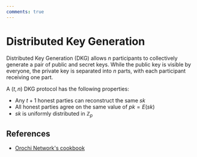 ```yaml
---
comments: true
---
```

# Distributed Key Generation

Distributed Key Generation (DKG) allows $n$ participants to collectively generate a pair of public and secret keys. While the public
key is visible by everyone, the private key is separated into $n$ parts, with each participant receiving one part.

A $(t, n)$ DKG protocol has the following properties:

- Any $t+1$ honest parties can reconstruct the same $sk$
- All honest parties agree on the same value of $pk = E(sk)$
- $sk$ is uniformly distributed in $\mathbb{Z}_p$

## References

- [Orochi Network's cookbook](https://docs.orochi.network/dkg/verifiable-secret-sharing/chapter.html)
